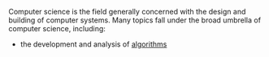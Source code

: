 Computer science is the field generally concerned with the design and building of computer systems. Many topics fall under the broad umbrella of computer science, 
including:

- the development and analysis of [algorithms](./algorithm.md)